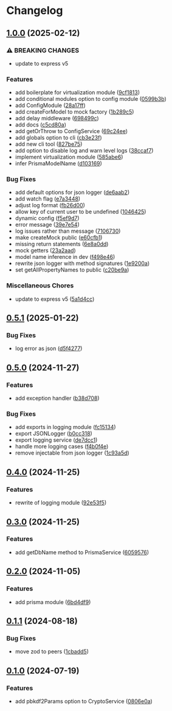 # Changelog

## [1.0.0](https://github.com/DouglasNeuroInformatics/libnest/compare/v0.5.1...v1.0.0) (2025-02-12)


### ⚠ BREAKING CHANGES

* update to express v5

### Features

* add boilerplate for virtualization module ([9cf1813](https://github.com/DouglasNeuroInformatics/libnest/commit/9cf1813e1e1aa02948ff6df165970c5784c3909a))
* add conditional modules option to config module ([0599b3b](https://github.com/DouglasNeuroInformatics/libnest/commit/0599b3b3553f8b3d50ed41eadafea33432f9cba2))
* add ConfigModule ([28a17ff](https://github.com/DouglasNeuroInformatics/libnest/commit/28a17ffdcb12e521ba609c79844d82d7d294ba3b))
* add createForModel to mock factory ([1b289c5](https://github.com/DouglasNeuroInformatics/libnest/commit/1b289c57c8063c080aa099c40fcb4336330ce40e))
* add delay middleware ([698499c](https://github.com/DouglasNeuroInformatics/libnest/commit/698499c5cbce9cac17ba6e8b9e3f0d8d41348b07))
* add docs ([c5cd80a](https://github.com/DouglasNeuroInformatics/libnest/commit/c5cd80a503d387adcd0af060248bc1a34ffe574d))
* add getOrThrow to ConfigService ([69c24ee](https://github.com/DouglasNeuroInformatics/libnest/commit/69c24ee472eb8f85c3ca029b46d44a771cee6700))
* add globals option to cli ([cb3e23f](https://github.com/DouglasNeuroInformatics/libnest/commit/cb3e23f535b97ab8aef6a942b09d76b04da35999))
* add new cli tool ([827be75](https://github.com/DouglasNeuroInformatics/libnest/commit/827be75fe6623a6f9c4f24118d6904d446d18d5f))
* add option to disable log and warn level logs ([38ccaf7](https://github.com/DouglasNeuroInformatics/libnest/commit/38ccaf7f30dd7440ea7faf21c14458af6f98bc1f))
* implement virtualization module ([585abe6](https://github.com/DouglasNeuroInformatics/libnest/commit/585abe63ad2519aaf296f41c24bbc09c4d53aa13))
* infer PrismaModelName ([d103169](https://github.com/DouglasNeuroInformatics/libnest/commit/d103169711f54b637b3c3c68a0daff037fdcf4b1))


### Bug Fixes

* add default options for json logger ([de6aab2](https://github.com/DouglasNeuroInformatics/libnest/commit/de6aab2558e8de6d499c83697eec8387ec16295d))
* add watch flag ([e7a3448](https://github.com/DouglasNeuroInformatics/libnest/commit/e7a3448c39309d27d50bef7ac678969e3ec4d347))
* adjust log format ([fb26d00](https://github.com/DouglasNeuroInformatics/libnest/commit/fb26d00ed9a71df35a83598af8a1b5065c3a2834))
* allow key of current user to be undefined ([1046425](https://github.com/DouglasNeuroInformatics/libnest/commit/1046425e645659453e9984f8a479058838abebb6))
* dynamic config ([f5ef9d7](https://github.com/DouglasNeuroInformatics/libnest/commit/f5ef9d7fb714aa44bf67eb5772adc589eab76062))
* error message ([39e7e54](https://github.com/DouglasNeuroInformatics/libnest/commit/39e7e546a37622a9811807971a16fbf897c473d4))
* log issues rather than message ([7106730](https://github.com/DouglasNeuroInformatics/libnest/commit/71067308472b85d8f8364174c93dd00b42dace56))
* make createMock public ([e60cfb1](https://github.com/DouglasNeuroInformatics/libnest/commit/e60cfb1a61ff8533e030beb8dea5266c4f67f4b5))
* missing return statements ([6e8a0dd](https://github.com/DouglasNeuroInformatics/libnest/commit/6e8a0dd88f12fd9276d2c2155cfc017bc7b5d385))
* mock getters ([23a2aad](https://github.com/DouglasNeuroInformatics/libnest/commit/23a2aad64d5e815c74609e00a1171a32f3fe05cb))
* model name inference in dev ([f498e46](https://github.com/DouglasNeuroInformatics/libnest/commit/f498e4659bd71a1e5f30507d4fb2d5b6d46291d6))
* rewrite json logger with method signatures ([1e9200a](https://github.com/DouglasNeuroInformatics/libnest/commit/1e9200a7e2a93ee3bd8955c23f39a0cc66706105))
* set getAllPropertyNames to public ([c20be9a](https://github.com/DouglasNeuroInformatics/libnest/commit/c20be9a188138b93bde0fc9ac89fad9f9d49b825))


### Miscellaneous Chores

* update to express v5 ([5a1d4cc](https://github.com/DouglasNeuroInformatics/libnest/commit/5a1d4ccbfeaad1cc39c47e0819fb50949fa715e9))

## [0.5.1](https://github.com/DouglasNeuroInformatics/libnest/compare/v0.5.0...v0.5.1) (2025-01-22)


### Bug Fixes

* log error as json ([d5f4277](https://github.com/DouglasNeuroInformatics/libnest/commit/d5f42777b4a56b7dc5ef5ed8cc7290b18dfcce8c))

## [0.5.0](https://github.com/DouglasNeuroInformatics/libnest/compare/v0.4.0...v0.5.0) (2024-11-27)


### Features

* add exception handler ([b38d708](https://github.com/DouglasNeuroInformatics/libnest/commit/b38d7089fc42621cd4c8db604928ac3d1ddaffb8))


### Bug Fixes

* add exports in logging module ([fc15134](https://github.com/DouglasNeuroInformatics/libnest/commit/fc15134ca44bc94ceca64f90fa6d7c9b07873963))
* export JSONLogger ([b0cc318](https://github.com/DouglasNeuroInformatics/libnest/commit/b0cc3181107552c55aa899701591923048797c0b))
* export logging service ([de7dcc1](https://github.com/DouglasNeuroInformatics/libnest/commit/de7dcc14498c9aeb50b03528acbe312d711b9270))
* handle more logging cases ([f4b0f4e](https://github.com/DouglasNeuroInformatics/libnest/commit/f4b0f4eb8030b5947d8d61589571fbfadc657962))
* remove injectable from json logger ([1c93a5d](https://github.com/DouglasNeuroInformatics/libnest/commit/1c93a5d6e0b4b9270100e2841ff53a515580f810))

## [0.4.0](https://github.com/DouglasNeuroInformatics/libnest/compare/v0.3.0...v0.4.0) (2024-11-25)


### Features

* rewrite of logging module ([92e53f5](https://github.com/DouglasNeuroInformatics/libnest/commit/92e53f5fce78f651394ce6d381c7404f64c221c0))

## [0.3.0](https://github.com/DouglasNeuroInformatics/libnest/compare/v0.2.0...v0.3.0) (2024-11-25)

### Features

- add getDbName method to PrismaService ([6059576](https://github.com/DouglasNeuroInformatics/libnest/commit/6059576ccaa0ede295378b6b6c26a7f5b55f406c))

## [0.2.0](https://github.com/DouglasNeuroInformatics/libnest/compare/v0.1.1...v0.2.0) (2024-11-05)

### Features

- add prisma module ([6bd4df9](https://github.com/DouglasNeuroInformatics/libnest/commit/6bd4df921eea7fe93f611f10e264d72fd0f9c5ec))

## [0.1.1](https://github.com/DouglasNeuroInformatics/libnest/compare/v0.1.0...v0.1.1) (2024-08-18)

### Bug Fixes

- move zod to peers ([1cbadd5](https://github.com/DouglasNeuroInformatics/libnest/commit/1cbadd51dd9a33f52b00e3726617e961ade5967c))

## [0.1.0](https://github.com/DouglasNeuroInformatics/libnest/compare/v0.0.1...v0.1.0) (2024-07-19)

### Features

- add pbkdf2Params option to CryptoService ([0806e0a](https://github.com/DouglasNeuroInformatics/libnest/commit/0806e0ad067c497265e3ea6e6de155cfb76c272f))
